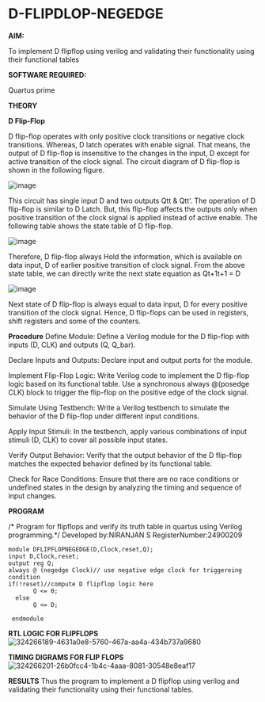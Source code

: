 # D-FLIPDLOP-NEGEDGE

**AIM:**

To implement  D flipflop using verilog and validating their functionality using their functional tables

**SOFTWARE REQUIRED:**

Quartus prime

**THEORY**

**D Flip-Flop**

D flip-flop operates with only positive clock transitions or negative clock transitions. Whereas, D latch operates with enable signal. That means, the output of D flip-flop is insensitive to the changes in the input, D except for active transition of the clock signal. The circuit diagram of D flip-flop is shown in the following figure.

![image](https://github.com/naavaneetha/D-FLIPDLOP-NEGEDGE/assets/154305477/48c81fe8-bc3f-40e7-95e2-519fc155ad51)

This circuit has single input D and two outputs Qtt & Qtt’. The operation of D flip-flop is similar to D Latch. But, this flip-flop affects the outputs only when positive transition of the clock signal is applied instead of active enable. The following table shows the state table of D flip-flop.

![image](https://github.com/naavaneetha/D-FLIPDLOP-NEGEDGE/assets/154305477/e5f3fda7-68ec-4a3a-a0a4-cf6f9cc4ab55)

Therefore, D flip-flop always Hold the information, which is available on data input, D of earlier positive transition of clock signal. From the above state table, we can directly write the next state equation as Qt+1t+1 = D

![image](https://github.com/naavaneetha/D-FLIPDLOP-NEGEDGE/assets/154305477/8592c0d8-2917-4142-91b9-d6c30dd891d2)

Next state of D flip-flop is always equal to data input, D for every positive transition of the clock signal. Hence, D flip-flops can be used in registers, shift registers and some of the counters.

**Procedure**
Define Module: Define a Verilog module for the D flip-flop with inputs (D, CLK) and outputs (Q, Q_bar).

Declare Inputs and Outputs: Declare input and output ports for the module.

Implement Flip-Flop Logic: Write Verilog code to implement the D flip-flop logic based on its functional table. Use a synchronous always @(posedge CLK) block to trigger the flip-flop on the positive edge of the clock signal.

Simulate Using Testbench: Write a Verilog testbench to simulate the behavior of the D flip-flop under different input conditions.

Apply Input Stimuli: In the testbench, apply various combinations of input stimuli (D, CLK) to cover all possible input states.

Verify Output Behavior: Verify that the output behavior of the D flip-flop matches the expected behavior defined by its functional table.

Check for Race Conditions: Ensure that there are no race conditions or undefined states in the design by analyzing the timing and sequence of input changes.



**PROGRAM**

/* Program for flipflops and verify its truth table in quartus using Verilog programming.*/ 
Developed by:NIRANJAN S 
RegisterNumber:24900209

~~~
module DFLIPFLOPNEGEDGE(D,Clock,reset,Q);
input D,Clock,reset;
output reg Q;
always @ (negedge Clock)// use negative edge clock for triggereing condition 
if(!reset)//compute D flipflop logic here
       Q <= 0;
  else
       Q <= D; 
   
 endmodule
~~~

**RTL LOGIC FOR FLIPFLOPS**
![324266189-4631a0e8-5760-467a-aa4a-434b737a9680](https://github.com/user-attachments/assets/350d0d83-47d3-49dc-8f94-01ab383c42e5)


**TIMING DIGRAMS FOR FLIP FLOPS**
![324266201-26b0fcc4-1b4c-4aaa-8081-30548e8eaf17](https://github.com/user-attachments/assets/25a55618-aa5a-4fca-a8ed-3821ca8ba44a)


**RESULTS**
Thus the program to implement a D flipflop using verilog and validating their functionality using their functional tables.

